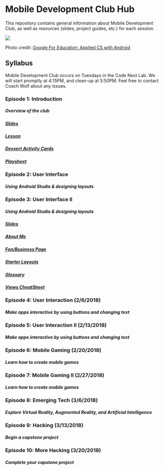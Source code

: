 # Mobile Development Club Hub

This repository contains general information about Mobile Development Club, as well as resources (slides, project guides, etc.) for each session.

![](https://cswithandroid.withgoogle.com/img/appliedcsandroid.png)

Photo credit: [Google For Education: Applied CS with Android](https://cswithandroid.withgoogle.com/img/appliedcsandroid.png)

## Syllabus

Mobile Development Club occurs on Tuesdays in the Code Next Lab.
We will start promptly at 4:15PM, and clean-up at 5:50PM.
Feel free to contact Coach Wolf about any issues.

### Episode 1: Introduction

##### Overview of the club 

##### [Slides](/episode-1/episode-1-slides.pdf)
##### [Lesson](/episode-1/episode-1-lesson-plan.pdf)
##### [Dessert Activity Cards](/episode-1/dessert-activity-cards.pdf)
##### [Playsheet](/episode-1/playsheet.pdf)

### Episode 2: User Interface

##### Using Android Studio & designing layouts

### Episode 3: User Interface II

##### Using Android Studio & designing layouts

##### [Slides](/episode-3/episode-3-slides.pdf)

##### [About Me](/episode-3/about-me/about-me-guide.md)

##### [Fan/Business Page](/episode-3/fan-business/fan-business-guide.md)

##### [Starter Layouts](/episode-3/starter-layouts)

##### [Glossary](https://developers.google.com/android/for-all/vocab-words/?utm_source=udacity&utm_medium=course&utm_campaign=android_basics)

##### [Views CheatSheet](http://labs.udacity.com/images/Common-Android-Views-Cheat-Sheet.pdf)

### Episode 4: User Interaction (2/6/2018)

##### Make apps interactive by using buttons and changing text

### Episode 5: User Interaction II (2/13/2018)

##### Make apps interactive by using buttons and changing text

### Episode 6: Mobile Gaming (2/20/2018)

##### Learn how to create mobile games

### Episode 7: Mobile Gaming II (2/27/2018)

##### Learn how to create mobile games

### Episode 8: Emerging Tech (3/6/2018)

##### Explore Virtual Reality, Augmented Reality, and Artificial Intelligence

### Episode 9: Hacking (3/13/2018)

##### Begin a capstone project

### Episode 10: More Hacking (3/20/2018)

##### Complete your capstone project
